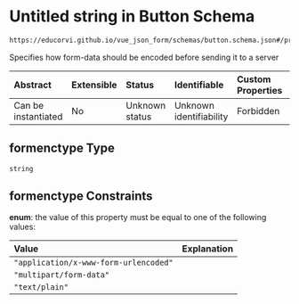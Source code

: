 # Untitled string in Button Schema

```txt
https://educorvi.github.io/vue_json_form/schemas/button.schema.json#/properties/nativeSubmitSettings/properties/formenctype
```

Specifies how form-data should be encoded before sending it to a server

| Abstract            | Extensible | Status         | Identifiable            | Custom Properties | Additional Properties | Access Restrictions | Defined In                                                                   |
| :------------------ | :--------- | :------------- | :---------------------- | :---------------- | :-------------------- | :------------------ | :--------------------------------------------------------------------------- |
| Can be instantiated | No         | Unknown status | Unknown identifiability | Forbidden         | Allowed               | none                | [button.schema.json\*](../schemas/button.schema.json "open original schema") |

## formenctype Type

`string`

## formenctype Constraints

**enum**: the value of this property must be equal to one of the following values:

| Value                                 | Explanation |
| :------------------------------------ | :---------- |
| `"application/x-www-form-urlencoded"` |             |
| `"multipart/form-data"`               |             |
| `"text/plain"`                        |             |
